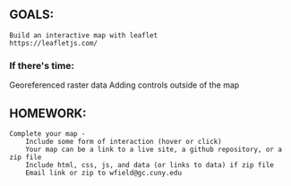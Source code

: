 ## GOALS:
    Build an interactive map with leaflet  
    https://leafletjs.com/  

### If there's time:
Georeferenced raster data
Adding controls outside of the map
 

## HOMEWORK:
    Complete your map - 
        Include some form of interaction (hover or click)  
        Your map can be a link to a live site, a github repository, or a zip file 
        Include html, css, js, and data (or links to data) if zip file  
        Email link or zip to wfield@gc.cuny.edu  
